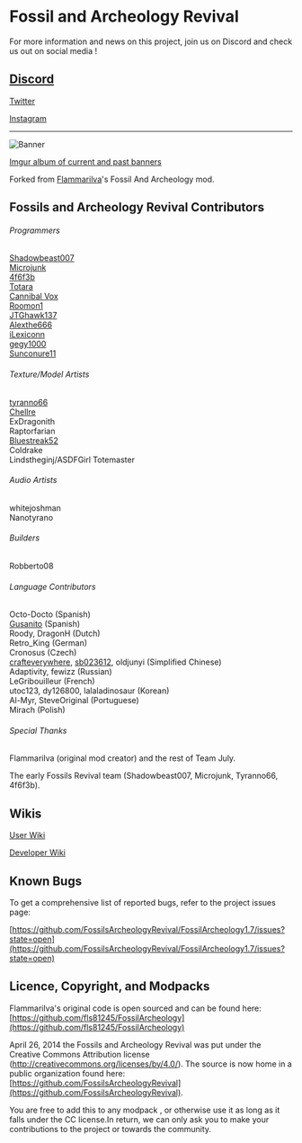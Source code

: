 # Fossil and Archeology Revival

For more information and news on this project, join us on Discord and check us out on social media !

## [Discord](https://discord.gg/zjDNeHC)

[Twitter](https://twitter.com/fossilsrevival)

[Instagram](https://www.instagram.com/f_a_revival/)

***
![Banner](https://i.imgur.com/DXDgsIo.png)

[Imgur album of current and past banners](http://imgur.com/a/hBe0h)

Forked from [Flammarilva](https://github.com/fls81245)'s Fossil And Archeology mod.

## Fossils and Archeology Revival Contributors

###### Programmers
[Shadowbeast007](https://github.com/Shadowbeast)  
[Microjunk](https://github.com/Microjunk)  
[4f6f3b](https://github.com/4f6f3b)  
[Totara](https://github.com/TotaraStudios)  
[Cannibal Vox](https://github.com/CannibalVox)  
[Roomon1](https://github.com/Roomon1)  
[JTGhawk137](https://github.com/JTGhawk137)  
[Alexthe666](https://github.com/Alex-the-666)  
[iLexiconn](https://github.com/iLexiconn)  
[gegy1000](https://github.com/gegy1000)  
[Sunconure11](https://github.com/sunconure11)

###### Texture/Model Artists  
[tyranno66](https://github.com/tyranno66)  
[Chellre](https://github.com/Chellre)  
ExDragonith  
Raptorfarian  
[Bluestreak52](https://github.com/Bluestreak52)  
Coldrake  
Lindstheginj/ASDFGirl
Totemaster

###### Audio Artists  
whitejoshman  
Nanotyrano  

###### Builders  
Robberto08  

###### Language Contributors  
Octo-Docto (Spanish)  
[Gusanito](https://github.com/Gusanito) (Spanish)  
Roody, DragonH (Dutch)  
Retro_King (German)  
Cronosus (Czech)  
[crafteverywhere](https://github.com/crafteverywhere), [sb023612](https://github.com/sb023612), oldjunyi (Simplified Chinese)  
Adaptivity, fewizz (Russian)  
LeGribouilleur (French)  
utoc123, dy126800, lalaladinosaur (Korean)  
Al-Myr, SteveOriginal (Portuguese)  
Mirach (Polish)  

###### Special Thanks
Flammarilva (original mod creator) and the rest of Team July.

The early Fossils Revival team (Shadowbeast007, Microjunk, Tyranno66, 4f6f3b).



## Wikis
[User Wiki](http://fossils-archeology.wikia.com/)

[Developer Wiki](https://github.com/FossilsArcheologyRevival/FossilArcheology/wiki)


## Known Bugs
To get a comprehensive list of reported bugs, refer to the project issues page:

[https://github.com/FossilsArcheologyRevival/FossilArcheology1.7/issues?state=open](https://github.com/FossilsArcheologyRevival/FossilArcheology1.7/issues?state=open)


## Licence, Copyright, and Modpacks
Flammarilva's original code is open sourced and can be found here: [https://github.com/fls81245/FossilArcheology](https://github.com/fls81245/FossilArcheology)

April 26, 2014 the Fossils and Archeology Revival was put under the Creative Commons Attribution license (http://creativecommons.org/licenses/by/4.0/). 
The source is now home in a public organization found here: [https://github.com/FossilsArcheologyRevival](https://github.com/FossilsArcheologyRevival).

You are free to add this to any modpack , or otherwise use it as long as it falls under the CC license.In return, we can only ask you to make your contributions to the project or towards the community.
